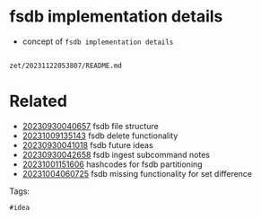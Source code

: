 # fsdb implementation details

- concept of `fsdb implementation details`

```
```

` zet/20231122053807/README.md `

# Related

- [20230930040657](/zet/20230930040657/README.md) fsdb file structure
- [20231009135143](/zet/20231009135143/README.md) fsdb delete functionality
- [20230930041018](/zet/20230930041018/README.md) fsdb future ideas
- [20230930042658](/zet/20230930042658/README.md) fsdb ingest subcommand notes
- [20231001151606](/zet/20231001151606/README.md) hashcodes for fsdb partitioning
- [20231004060725](/zet/20231004060725/README.md) fsdb missing functionality for set difference

Tags:

    #idea
